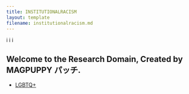 ```yaml
---
title: INSTITUTIONALRACISM
layout: template
filename: institutionalracism.md
--- 
```


i
i
i

## Welcome to the Research Domain, Created by MAGPUPPY パッチ.

- [LGBTQ+](lgbtq.md)
